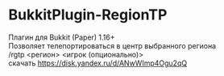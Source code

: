 # BukkitPlugin-RegionTP
Плагин для Bukkit (Paper) 1.16+  
Позволяет телепортироваться в центр выбранного региона  
/rgtp <регион> <игрок (опционально)>  
скачать https://disk.yandex.ru/d/ANwWImp4Ogu2qQ
